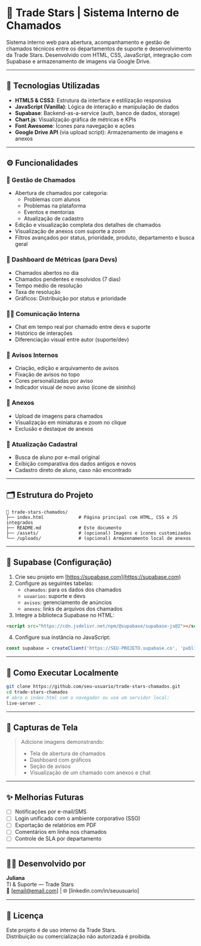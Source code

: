 
# 📌 Trade Stars | Sistema Interno de Chamados

Sistema interno web para abertura, acompanhamento e gestão de chamados técnicos entre os departamentos de suporte e desenvolvimento da Trade Stars. Desenvolvido com HTML, CSS, JavaScript, integração com Supabase e armazenamento de imagens via Google Drive.

---

## 🧱 Tecnologias Utilizadas

- **HTML5 & CSS3**: Estrutura da interface e estilização responsiva
- **JavaScript (Vanilla)**: Lógica de interação e manipulação de dados
- **Supabase**: Backend-as-a-service (auth, banco de dados, storage)
- **Chart.js**: Visualização gráfica de métricas e KPIs
- **Font Awesome**: Ícones para navegação e ações
- **Google Drive API** (via upload script): Armazenamento de imagens e anexos

---

## ⚙️ Funcionalidades

### 🎫 Gestão de Chamados
- Abertura de chamados por categoria:
  - Problemas com alunos
  - Problemas na plataforma
  - Eventos e mentorias
  - Atualização de cadastro
- Edição e visualização completa dos detalhes de chamados
- Visualização de anexos com suporte a zoom
- Filtros avançados por status, prioridade, produto, departamento e busca geral

### 🧮 Dashboard de Métricas (para Devs)
- Chamados abertos no dia
- Chamados pendentes e resolvidos (7 dias)
- Tempo médio de resolução
- Taxa de resolução
- Gráficos: Distribuição por status e prioridade

### 🧑‍💻 Comunicação Interna
- Chat em tempo real por chamado entre devs e suporte
- Histórico de interações
- Diferenciação visual entre autor (suporte/dev)

### 📢 Avisos Internos
- Criação, edição e arquivamento de avisos
- Fixação de avisos no topo
- Cores personalizadas por aviso
- Indicador visual de novo aviso (ícone de sininho)

### 🧷 Anexos
- Upload de imagens para chamados
- Visualização em miniaturas e zoom no clique
- Exclusão e destaque de anexos

### 🧩 Atualização Cadastral
- Busca de aluno por e-mail original
- Exibição comparativa dos dados antigos e novos
- Cadastro direto de aluno, caso não encontrado

---

## 🗂 Estrutura do Projeto

```
📁 trade-stars-chamados/
├── index.html             # Página principal com HTML, CSS e JS integrados
├── README.md              # Este documento
├── /assets/               # (opcional) Imagens e ícones customizados
└── /uploads/              # (opcional) Armazenamento local de anexos
```

---

## 🔐 Supabase (Configuração)

1. Crie seu projeto em [https://supabase.com](https://supabase.com)
2. Configure as seguintes tabelas:
   - `chamados`: para os dados dos chamados
   - `usuarios`: suporte e devs
   - `avisos`: gerenciamento de anúncios
   - `anexos`: links de arquivos dos chamados
3. Integre a biblioteca Supabase no HTML:
```html
<script src="https://cdn.jsdelivr.net/npm/@supabase/supabase-js@2"></script>
```

4. Configure sua instância no JavaScript:
```js
const supabase = createClient('https://SEU-PROJETO.supabase.co', 'public-anon-key');
```

---

## 🚀 Como Executar Localmente

```bash
git clone https://github.com/seu-usuario/trade-stars-chamados.git
cd trade-stars-chamados
# abra o index.html com o navegador ou use um servidor local:
live-server .
```

---

## 📸 Capturas de Tela

> Adicione imagens demonstrando:
> - Tela de abertura de chamados
> - Dashboard com gráficos
> - Seção de avisos
> - Visualização de um chamado com anexos e chat

---

## ✨ Melhorias Futuras

- [ ] Notificações por e-mail/SMS
- [ ] Login unificado com o ambiente corporativo (SSO)
- [ ] Exportação de relatórios em PDF
- [ ] Comentários em linha nos chamados
- [ ] Controle de SLA por departamento

---

## 🙋‍♀️ Desenvolvido por

**Juliana**  
TI & Suporte — Trade Stars  
📧 [email@email.com] | 🌐 [linkedin.com/in/seuusuario]

---

## 📄 Licença

Este projeto é de uso interno da Trade Stars.  
Distribuição ou comercialização não autorizada é proibida.

